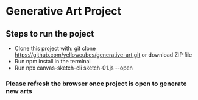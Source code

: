 # Generative Art Project

## Steps to run the poject
- Clone this project with: git clone https://github.com/yellowcubes/generative-art.git or download ZIP file
- Run npm install in the terminal 
- Run npx canvas-sketch-cli sketch-01.js --open

 ### Please refresh the browser once project is open to generate new arts